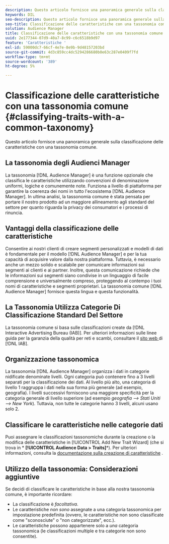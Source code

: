 ```yaml
---
description: Questo articolo fornisce una panoramica generale sulla classificazione delle caratteristiche con una tassonomia comune.
keywords: DIL
seo-description: Questo articolo fornisce una panoramica generale sulla classificazione delle caratteristiche con una tassonomia comune.
seo-title: Classificazione delle caratteristiche con una tassonomia comune
solution: Audience Manager
title: Classificazione delle caratteristiche con una tassonomia comune
uuid: 2e177344-07d9-40a7-8c99-c6c6518b9d97
feature: 'Caratteristiche '
exl-id: 59000dc7-66cf-4e7e-8e9b-9d48157203bd
source-git-commit: 4d3c859cc4dc5294286680b0e63c287e0409f7fd
workflow-type: tm+mt
source-wordcount: '389'
ht-degree: 5%

---
```


# Classificazione delle caratteristiche con una tassonomia comune {#classifying-traits-with-a-common-taxonomy}

Questo articolo fornisce una panoramica generale sulla classificazione delle caratteristiche con una tassonomia comune.

## La tassonomia degli Audienci Manager

<!-- c_common_taxonomy_about.xml -->

La tassonomia [!DNL Audience Manager] è una funzione opzionale che classifica le caratteristiche utilizzando convenzioni di denominazione uniformi, logiche e comunemente note. Funziona a livello di piattaforma per garantire la coerenza dei nomi in tutto l&#39;ecosistema [!DNL Audience Manager]. In ultima analisi, la tassonomia comune è stata pensata per portare il nostro prodotto ad un maggiore allineamento agli standard del settore per quanto riguarda la privacy dei consumatori e i processi di rinuncia.

## Vantaggi della classificazione delle caratteristiche

Consentire ai nostri clienti di creare segmenti personalizzati e modelli di dati è fondamentale per il modello [!DNL Audience Manager] e per la tua capacità di acquisire valore dalla nostra piattaforma. Tuttavia, è necessario anche un mezzo solido e scalabile per comunicare informazioni sui segmenti ai clienti e ai partner. Inoltre, questa comunicazione richiede che le informazioni sui segmenti siano condivise in un linguaggio di facile comprensione e universalmente compreso, proteggendo al contempo i tuoi nomi di caratteristiche e segmenti proprietari. La tassonomia comune [!DNL Audience Manager] fornisce questa lingua e questa funzionalità.

## La Tassonomia Utilizza Categorie Di Classificazione Standard Del Settore

La tassonomia comune si basa sulle classificazioni create da [!DNL Interactive Advertising Bureau (IAB)]. Per ulteriori informazioni sulle linee guida per la garanzia della qualità per reti e scambi, consultare il [sito web ](https://www.iab.net/iab_products_and_industry_services/508676/ne_guidelines) di [!DNL IAB].

## Organizzazione tassonomica

La tassonomia [!DNL Audience Manager] organizza i dati in categorie nidificate denominate livelli. Ogni categoria può contenere fino a 3 livelli separati per la classificazione dei dati. Al livello più alto, una categoria di livello 1 raggruppa i dati nella sua forma più generale (ad esempio, geografia). I livelli successivi forniscono una maggiore specificità per la categoria generale di livello superiore (ad esempio *geografia —> Stati Uniti —> New York*). Tuttavia, non tutte le categorie hanno 3 livelli, alcuni usano solo 2.

## Classificare le caratteristiche nelle categorie dati

Puoi assegnare le classificazioni tassonomiche durante la creazione o la modifica delle caratteristiche in [!UICONTROL Add New Trait Wizard] (che si trova in * **[!UICONTROL Audience Data > Traits]***). Per ulteriori informazioni, consulta la [documentazione sulla creazione di caratteristiche](../../features/traits/create-onboarded-rule-based-traits.md) .

## Utilizzo della tassonomia: Considerazioni aggiuntive

Se decidi di classificare le caratteristiche in base alla nostra tassonomia comune, è importante ricordare:

* La classificazione è *facoltativa*.
* Le caratteristiche *non sono* assegnate a una categoria tassonomica per impostazione predefinita (ovvero, le caratteristiche non sono classificate come &quot;sconosciute&quot; o &quot;non categorizzate&quot;, ecc.).
* Le caratteristiche possono appartenere solo a *una* categoria tassonomica (le classificazioni multiple e tra categorie non sono consentite).
